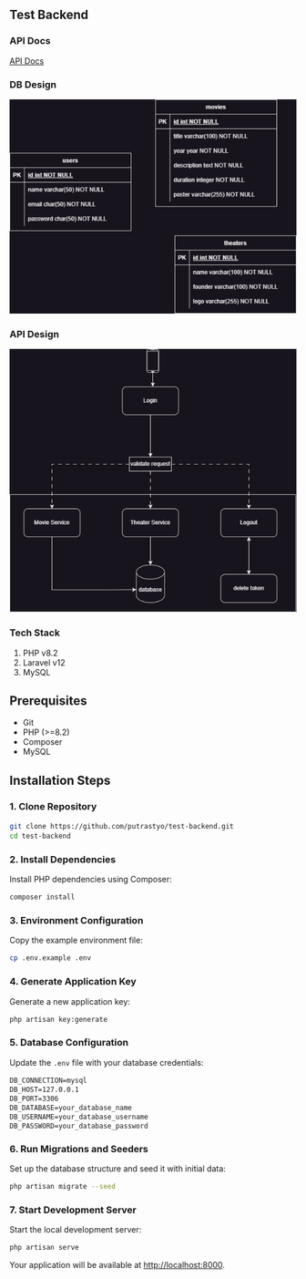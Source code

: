 ## Test Backend

### API Docs
[API Docs](https://documenter.getpostman.com/view/32665115/2sB2cd4HvY#9da58dc3-f14d-4534-a2c2-37435931041e)

### DB Design
![DB Design](./public/db-design.png)

### API Design
![Api Design](./public/api-design.png)

### Tech Stack

1. PHP v8.2
2. Laravel v12
3. MySQL

## Prerequisites

- Git
- PHP (>=8.2)
- Composer
- MySQL

## Installation Steps

### 1. Clone Repository

```bash
git clone https://github.com/putrastyo/test-backend.git
cd test-backend
```

### 2. Install Dependencies

Install PHP dependencies using Composer:

```bash
composer install
```

### 3. Environment Configuration

Copy the example environment file:

```bash
cp .env.example .env
```

### 4. Generate Application Key

Generate a new application key:

```bash
php artisan key:generate
```

### 5. Database Configuration

Update the `.env` file with your database credentials:

```
DB_CONNECTION=mysql
DB_HOST=127.0.0.1
DB_PORT=3306
DB_DATABASE=your_database_name
DB_USERNAME=your_database_username
DB_PASSWORD=your_database_password
```

### 6. Run Migrations and Seeders

Set up the database structure and seed it with initial data:

```bash
php artisan migrate --seed
```

### 7. Start Development Server

Start the local development server:

```bash
php artisan serve
```

Your application will be available at [http://localhost:8000](http://localhost:8000).
